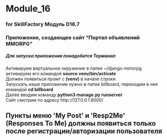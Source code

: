# Module_16
### for SkillFactory Модуль D16.7 ###
### Приложение, создающее сайт "Портал объявлений MMORPG" ###
##### Для запуска приложения понадобится Терминал #####
Активируем виртуальное окружение в папке ~/django-mmorpg  
активируем его командой **source venv/bin/activate**  
Должен появиться промт с **(venv)** в начале строки.   
Запускать наше приложение нужно в папке billboard, переходим в нее \
командой **cd billboard**  
Далее вводим команду **python3 manage.py runserver**   
Сайт смотрим по адресу ht<span>tp://</span>127.0.0.1:8000/ 

## Пункты меню 'My Post' и 'Resp2Me' (Responses To Me) должны появиться только после регистрации/авторизации пользователя
